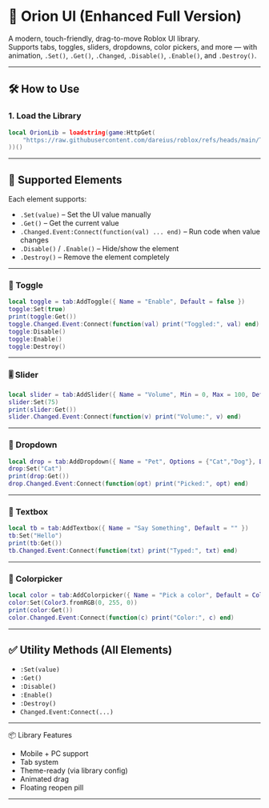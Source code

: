 
# 🌌 Orion UI (Enhanced Full Version)

A modern, touch-friendly, drag-to-move Roblox UI library.  
Supports tabs, toggles, sliders, dropdowns, color pickers, and more — with animation, `.Set()`, `.Get()`, `.Changed`, `.Disable()`, `.Enable()`, and `.Destroy()`.

---

## 🛠️ How to Use

### 1. Load the Library

```lua
local OrionLib = loadstring(game:HttpGet(
    "https://raw.githubusercontent.com/dareius/roblox/refs/heads/main/Test.lua"
))()
```

---

## 🧩 Supported Elements

Each element supports:

- `.Set(value)` – Set the UI value manually
- `.Get()` – Get the current value
- `.Changed.Event:Connect(function(val) ... end)` – Run code when value changes
- `.Disable()` / `.Enable()` – Hide/show the element
- `.Destroy()` – Remove the element completely

---

### 🔘 Toggle

```lua
local toggle = tab:AddToggle({ Name = "Enable", Default = false })
toggle:Set(true)
print(toggle:Get())
toggle.Changed.Event:Connect(function(val) print("Toggled:", val) end)
toggle:Disable()
toggle:Enable()
toggle:Destroy()
```

---

### 🎚️ Slider

```lua
local slider = tab:AddSlider({ Name = "Volume", Min = 0, Max = 100, Default = 50 })
slider:Set(75)
print(slider:Get())
slider.Changed.Event:Connect(function(v) print("Volume:", v) end)
```

---

### 🔽 Dropdown

```lua
local drop = tab:AddDropdown({ Name = "Pet", Options = {"Cat","Dog"}, Default = "Dog" })
drop:Set("Cat")
print(drop:Get())
drop.Changed.Event:Connect(function(opt) print("Picked:", opt) end)
```

---

### 📝 Textbox

```lua
local tb = tab:AddTextbox({ Name = "Say Something", Default = "" })
tb:Set("Hello")
print(tb:Get())
tb.Changed.Event:Connect(function(txt) print("Typed:", txt) end)
```

---

### 🎨 Colorpicker

```lua
local color = tab:AddColorpicker({ Name = "Pick a color", Default = Color3.fromRGB(255, 0, 0) })
color:Set(Color3.fromRGB(0, 255, 0))
print(color:Get())
color.Changed.Event:Connect(function(c) print("Color:", c) end)
```

---

## ✅ Utility Methods (All Elements)

- `:Set(value)`
- `:Get()`
- `:Disable()`
- `:Enable()`
- `:Destroy()`
- `Changed.Event:Connect(...)`

---

📦 Library Features

- Mobile + PC support
- Tab system
- Theme-ready (via library config)
- Animated drag
- Floating reopen pill

---

